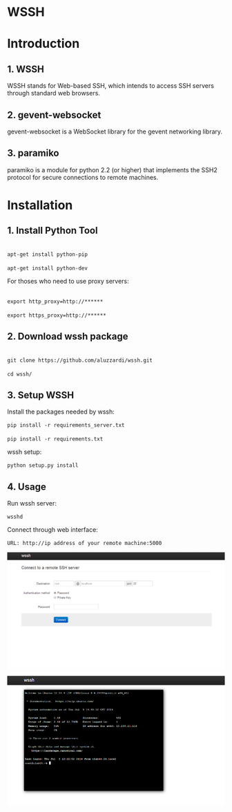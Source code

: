 # WSSH

# Introduction

## 1. WSSH

WSSH stands for Web-based SSH, which intends to access SSH servers through standard web browsers.

## 2. gevent-websocket

gevent-websocket is a WebSocket library for the gevent networking library.

## 3. paramiko 
paramiko is a module for python 2.2 (or higher) that implements the SSH2 protocol for secure connections to remote machines.

# Installation

## 1. Install Python Tool 

```

apt-get install python-pip

apt-get install python-dev

```

For thoses who need to use proxy servers:

```

export http_proxy=http://******

export https_proxy=http://******

```

## 2. Download wssh package

```

git clone https://github.com/aluzzardi/wssh.git

cd wssh/

```
## 3. Setup WSSH

Install the packages needed by wssh:

```
pip install -r requirements_server.txt

pip install -r requirements.txt

```

wssh setup:

```
python setup.py install

```

## 4. Usage

Run wssh server:

```
wsshd

```
Connect through web interface:

```
URL: http://ip address of your remote machine:5000

```
![alt text](https://github.com/Sherry22/html5-vdi/blob/master/wssh/screenshot/connect%20to%20remote%20SSH%20server.png)

![alt text](https://github.com/Sherry22/html5-vdi/blob/master/wssh/screenshot/console.png)









